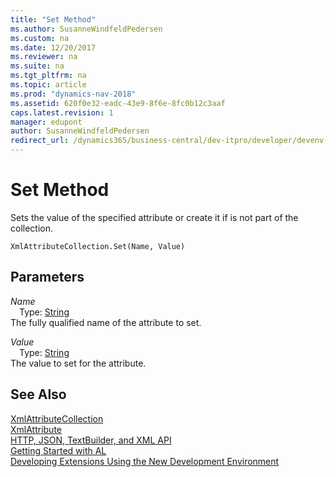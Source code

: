 ```yaml
---
title: "Set Method"
ms.author: SusanneWindfeldPedersen
ms.custom: na
ms.date: 12/20/2017
ms.reviewer: na
ms.suite: na
ms.tgt_pltfrm: na
ms.topic: article
ms.prod: "dynamics-nav-2018"
ms.assetid: 620f0e32-eadc-43e9-8f6e-8fc0b12c3aaf
caps.latest.revision: 1
manager: edupont
author: SusanneWindfeldPedersen
redirect_url: /dynamics365/business-central/dev-itpro/developer/devenv-restapi-overview
---
```


# Set Method
Sets the value of the specified attribute or create it if is not part of the collection.  
```  
XmlAttributeCollection.Set(Name, Value)  
```  
## Parameters
*Name*    
&emsp;Type: [String](../datatypes/devenv-text-data-type.md)  
The fully qualified name of the attribute to set.  
  
*Value*    
&emsp;Type: [String](../datatypes/devenv-text-data-type.md)  
The value to set for the attribute.  
  
## See Also
[XmlAttributeCollection](xmlattributecollection-class.md)  
[XmlAttribute](xmlattribute-class.md)  
[HTTP, JSON, TextBuilder, and XML API](../devenv-restapi-overview.md)  
[Getting Started with AL](../devenv-get-started.md)  
[Developing Extensions Using the New Development Environment](../devenv-dev-overview.md)  

